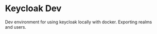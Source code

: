 # Keycloak Dev

Dev environment for using keycloak locally with docker.
Exporting realms and users.
